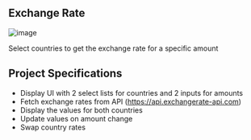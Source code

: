 ## Exchange Rate

![image](https://github.com/Ahmed-Elmoslmany/Kalbonyan-Elmarsos/assets/100316692/b1e816b4-61c4-4f41-be54-1ec9466ba4cf)


Select countries to get the exchange rate for a specific amount

## Project Specifications

- Display UI with 2 select lists for countries and 2 inputs for amounts
- Fetch exchange rates from API (https://api.exchangerate-api.com)
- Display the values for both countries
- Update values on amount change
- Swap country rates
